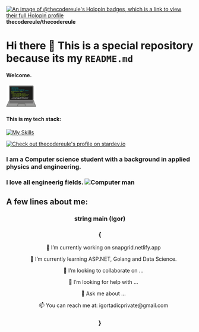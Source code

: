 [![An image of @thecodereule's Holopin badges, which is a link to view their full Holopin profile](https://holopin.me/thecodereule)](https://holopin.io/@thecodereule)
**thecodereule/thecodereule**
# Hi there 👋 This is a special repository because its my `README.md`
#### Welcome.

<img src="https://raw.githubusercontent.com/ArroyoLeandro/ArroyoLeandro/master/sprite/rightSprite.gif" alt="Computer man" style="width:60;height:60px;">

#### This is my tech stack:
[![My Skills](https://skillicons.dev/icons?i=ts,js,css,python,cs,c,cpp)](https://skillicons.dev)

<a href="https://stardev.io/developers/thecodereule"><img alt="Check out thecodereule&apos;s profile on stardev.io" src="https://stardev.io/developers/thecodereule/badge/languages/locality.svg" /></a>

### I am a Computer science student with a background in applied physics and engineering. 
### I love all engineerig fields. <img src="https://camo.githubusercontent.com/62da68eb62b1e5f175f7d1f0191dd89a653d7908feb22d37d4a0ab07365d6791/68747470733a2f2f6d656469612e67697068792e636f6d2f6d656469612f4d3967624264396e6244724f5475314d71782f67697068792e676966" alt="Computer man" style="width:38px;height:50px;">



<h2>A few lines about me:</h2>
<div style='text-align: center;'>
    <h3>string main (Igor)</h3>
    <h3>{</h3>
    &nbsp; &nbsp; &nbsp;🔭 I’m currently working on snapgrid.netlify.app</p>
    &nbsp; &nbsp; &nbsp;🌱 I’m currently learning ASP.NET, Golang and Data Science.</p>
    &nbsp; &nbsp; &nbsp;👯 I’m looking to collaborate on ...</p>
    &nbsp; &nbsp; &nbsp;🤔 I’m looking for help with ...</p>
    &nbsp; &nbsp; &nbsp;💬 Ask me about ...</p>
    &nbsp; &nbsp; &nbsp;📫 You can reach me at: igortadicprivate@gmail.com </p>
    <h3>}</h3>
</div>



